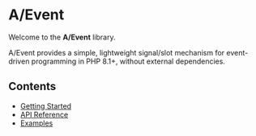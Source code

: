 # A/Event

Welcome to the **A/Event** library.

A/Event provides a simple, lightweight signal/slot mechanism for event-driven programming in PHP 8.1+, without external dependencies.

## Contents

- [Getting Started](usage.md)
- [API Reference](api.md)
- [Examples](../examples/README.md)

